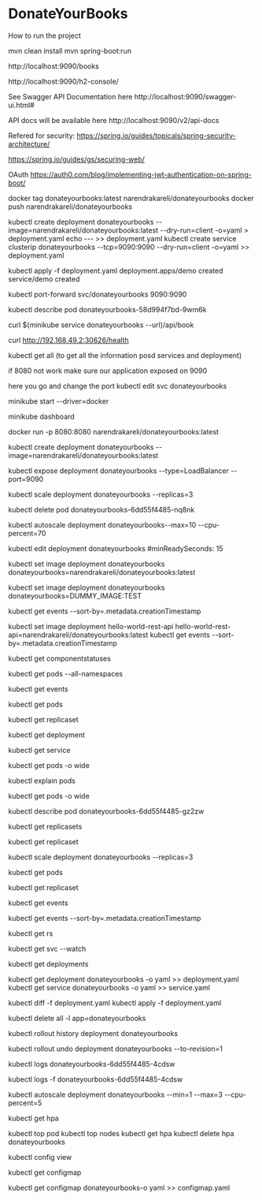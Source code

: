 # DonateYourBooks

How to run the project 

mvn clean install
mvn spring-boot:run

http://localhost:9090/books

http://localhost:9090/h2-console/

See Swagger API Documentation here http://localhost:9090/swagger-ui.html#

API docs will be available here http://localhost:9090/v2/api-docs

Refered for security:
https://spring.io/guides/topicals/spring-security-architecture/

https://spring.io/guides/gs/securing-web/

OAuth 
https://auth0.com/blog/implementing-jwt-authentication-on-spring-boot/



docker tag donateyourbooks:latest narendrakareli/donateyourbooks
docker push narendrakareli/donateyourbooks

kubectl create deployment donateyourbooks --image=narendrakareli/donateyourbooks:latest --dry-run=client -o=yaml > deployment.yaml
echo --- >> deployment.yaml
kubectl create service clusterip donateyourbooks --tcp=9090:9090 --dry-run=client -o=yaml >> deployment.yaml

kubectl apply -f deployment.yaml
deployment.apps/demo created
service/demo created


kubectl port-forward svc/donateyourbooks 9090:9090


kubectl describe pod donateyourbooks-58d994f7bd-9wm6k


curl $(minikube service donateyourbooks --url)/api/book

curl http://192.168.49.2:30626/health

kubectl get all   (to get all the information posd services and deployment)

if 8080 not work make sure our application exposed on 9090

here you go and change the port
kubectl edit svc donateyourbooks

minikube start --driver=docker


minikube dashboard


docker run -p 8080:8080 narendrakareli/donateyourbooks:latest

kubectl create deployment donateyourbooks --image=narendrakareli/donateyourbooks:latest


kubectl expose deployment donateyourbooks --type=LoadBalancer --port=9090

kubectl scale deployment donateyourbooks --replicas=3


kubectl delete pod donateyourbooks-6dd55f4485-nq8nk

kubectl autoscale deployment donateyourbooks--max=10 --cpu-percent=70

kubectl edit deployment donateyourbooks #minReadySeconds: 15

kubectl set image deployment donateyourbooks donateyourbooks=narendrakareli/donateyourbooks:latest


kubectl set image deployment donateyourbooks donateyourbooks=DUMMY_IMAGE:TEST

kubectl get events --sort-by=.metadata.creationTimestamp

kubectl set image deployment hello-world-rest-api hello-world-rest-api=narendrakareli/donateyourbooks:latest
kubectl get events --sort-by=.metadata.creationTimestamp

kubectl get componentstatuses

kubectl get pods --all-namespaces

kubectl get events

kubectl get pods

kubectl get replicaset

kubectl get deployment

kubectl get service

kubectl get pods -o wide

kubectl explain pods

kubectl get pods -o wide

kubectl describe pod donateyourbooks-6dd55f4485-gz2zw

kubectl get replicasets

kubectl get replicaset

kubectl scale deployment donateyourbooks --replicas=3

kubectl get pods

kubectl get replicaset

kubectl get events


kubectl get events --sort-by=.metadata.creationTimestamp

kubectl get rs

kubectl get svc --watch

kubectl get deployments

kubectl get deployment donateyourbooks -o yaml >> deployment.yaml 
kubectl get service donateyourbooks -o yaml >> service.yaml 

kubectl diff -f deployment.yaml
kubectl apply -f deployment.yaml

kubectl delete all -l app=donateyourbooks

kubectl rollout history deployment donateyourbooks

kubectl rollout undo deployment donateyourbooks --to-revision=1

kubectl logs donateyourbooks-6dd55f4485-4cdsw

kubectl logs -f donateyourbooks-6dd55f4485-4cdsw

kubectl autoscale deployment donateyourbooks --min=1 --max=3 --cpu-percent=5 

kubectl get hpa

kubectl top pod
kubectl top nodes
kubectl get hpa
kubectl delete hpa donateyourbooks

kubectl config view

kubectl get configmap

kubectl get configmap donateyourbooks-o yaml >> configmap.yaml



